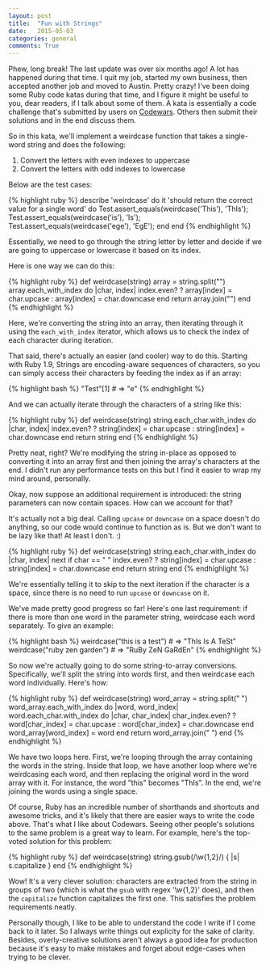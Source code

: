```yaml
---
layout: post
title:  "Fun with Strings"
date:   2015-05-03
categories: general
comments: True
---
```

Phew, long break! The last update was over six months ago! A lot has happened during that time. I quit my job, started my own business, then accepted another job and moved to Austin. Pretty crazy! I've been doing some Ruby code katas during that time, and I figure it might be useful to you, dear readers, if I talk about some of them. A kata is essentially a code challenge that's submitted by users on [Codewars](www.codewars.com). Others then submit their solutions and in the end discuss them.

So in this kata, we'll implement a weirdcase function that takes a single-word string and does the following:

1. Convert the letters with even indexes to uppercase
2. Convert the letters with odd indexes to lowercase

Below are the test cases:

{% highlight ruby %}
describe 'weirdcase' do
  it 'should return the correct value for a single word' do
    Test.assert_equals(weirdcase('This'), 'ThIs');
    Test.assert_equals(weirdcase('is'), 'Is');
    Test.assert_equals(weirdcase('ege'), 'EgE');
  end
end
{% endhighlight %}

Essentially, we need to go through the string letter by letter and decide if we are going to uppercase or lowercase it based on its index.

Here is one way we can do this:

{% highlight ruby %}
def weirdcase(string)
  array = string.split("")
  array.each_with_index do |char, index|
    index.even? ? array[index] = char.upcase : array[index] = char.downcase
  end
  return array.join("")
end
{% endhighlight %}

Here, we're converting the string into an array, then iterating through it using the `each_with_index` iterator, which allows us to check the index of each character during iteration.

That said, there's actually an easier (and cooler) way to do this. Starting with Ruby 1.9, Strings are encoding-aware sequences of characters, so you can simply access their characters by feeding the index as if an array:

{% highlight bash %}
"Test"[1]       # => "e"
{% endhighlight %}

And we can actually iterate through the characters of a string like this:

{% highlight ruby %}
def weirdcase(string)
  string.each_char.with_index do |char, index|
    index.even? ? string[index] = char.upcase : string[index] = char.downcase
  end
  return string
end
{% endhighlight %}

Pretty neat, right? We're modifying the string in-place as opposed to converting it into an array first and then joining the array's characters at the end. I didn't run any performance tests on this but I find it easier to wrap my mind around, personally.

Okay, now suppose an additional requirement is introduced: the string parameters can now contain spaces. How can we account for that?

It's actually not a big deal. Calling `upcase` or `downcase` on a space doesn't do anything, so our code would continue to function as is. But we don't want to be lazy like that! At least I don't. :)

{% highlight ruby %}
def weirdcase(string)
  string.each_char.with_index do |char, index|
    next if char == " "
    index.even? ? string[index] = char.upcase : string[index] = char.downcase
  end
  return string
end
{% endhighlight %}

We're essentially telling it to skip to the next iteration if the character is a space, since there is no need to run `upcase` or `downcase` on it.

We've made pretty good progress so far! Here's one last requirement: if there is more than one word in the parameter string, weirdcase each word separately. To give an example:

{% highlight bash %}
weirdcase("this is a test")       # => "ThIs Is A TeSt"
weirdcase("ruby zen garden")      # => "RuBy ZeN GaRdEn"
{% endhighlight %}

So now we're actually going to do some string-to-array conversions. Specifically, we'll split the string into words first, and then weirdcase each word individually. Here's how:

{% highlight ruby %}
def weirdcase(string)
  word_array = string.split(" ")
  word_array.each_with_index do |word, word_index|
    word.each_char.with_index do |char, char_index|
      char_index.even? ? word[char_index] = char.upcase : word[char_index] = char.downcase
    end
    word_array[word_index] = word
  end
  return word_array.join(" ")
end
{% endhighlight %}

We have two loops here. First, we're looping through the array containing the words in the string. Inside that loop, we have another loop where we're weirdcasing each word, and then replacing the original word in the word array with it. For instance, the word "this" becomes "ThIs". In the end, we're joining the words using a single space.

Of course, Ruby has an incredible number of shorthands and shortcuts and awesome tricks, and it's likely that there are easier ways to write the code above. That's what I like about Codewars. Seeing other people's solutions to the same problem is a great way to learn. For example, here's the top-voted solution for this problem:

{% highlight ruby %}
def weirdcase(string)
  string.gsub(/\w{1,2}/) { |s| s.capitalize }
end
{% endhighlight %}

Wow! It's a very clever solution: characters are extracted from the string in groups of two (which is what the `gsub` with regex '\w{1,2}' does), and then the `capitalize` function capitalizes the first one. This satisfies the problem requirements neatly.

Personally though, I like to be able to understand the code I write if I come back to it later. So I always write things out explicity for the sake of clarity. Besides, overly-creative solutions aren't always a good idea for production because it's easy to make mistakes and forget about edge-cases when trying to be clever.